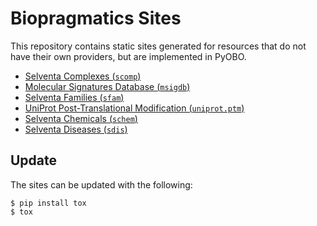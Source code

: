 # Biopragmatics Sites

This repository contains static sites generated for resources
that do not have their own providers, but are implemented in PyOBO.

- [Selventa Complexes (`scomp`)](/scomp)
- [Molecular Signatures Database (`msigdb`)](/msigdb)
- [Selventa Families (`sfam`)](/sfam)
- [UniProt Post-Translational Modification (`uniprot.ptm`)](/uniprot.ptm)
- [Selventa Chemicals (`schem`)](/schem)
- [Selventa Diseases (`sdis`)](/sdis)

## Update

The sites can be updated with the following:

```shell
$ pip install tox
$ tox
